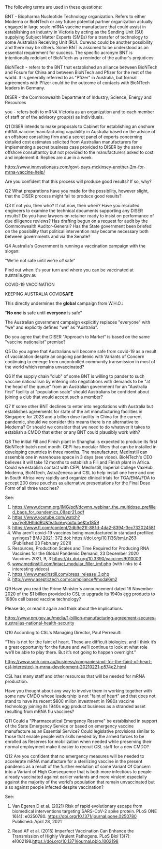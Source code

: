 The following terms are used in these questions:

BNT - Biopharma Nucleotide Technology organization. Refers to either Moderna or BioNTech or any future potential partner organization actually engaged in large scale mRNA vaccine manufacture that could assist in establishing an industry in Victoria by acting as the Sending Unit (SU) supplying Subject Matter Experts (SMEs) for a transfer of technology to some Australian Receiving Unit (RU). Curevac could be another possibility and there may be others.  Some BNT is assumed to be understood as an essential requirement for success. The specific acronym BNT is intentionally redolant of BioNTech as a reminder of the author's prejudices.

BioNTech - refers to the BNT that established an alliance between BioNTech and Fosum for China and between BioNTech and Pfizer for the rest of the world. It is generally referred to as "Pfizer" in Australia, but formal agreements with Pfizer could be the outcome of contacts with BioNTech leaders in Germany.

DISER - the Commonwealth Department of Industry, Science, Energy and Resources

you - refers both to mRNA Victoria as an organization and to each member of staff or of the advisory group(s) as individuals.

Q1 DISER intends to make proposals to Cabinet for establishing an onshore mRNA vaccine manufacturing capability in Australia based on the advice of an offshore consulting firm and a secret panel of experts concerning detailed cost estimates solicited from Australian manufacturers for implementing a secret business case provided to DISER by the same offshore consultantcy but not provided to the manufacturers asked to cost and implement it. Replies are due in a week.

https://www.innovationaus.com/govt-pays-mckinsey-another-2m-for-mrna-vaccine-help/

Are you confident that this process will produce good results? If so, why?

Q2 What preparations have you made for the possibility, however slight, that the DISER process might fail to produce good results?

Q3 If not you, then who? If not now, then when? Have you recruited engineers to examine the technical documents supporting any DISER results? Do you have lawyers on retainer ready to insist on performance of due diligence reviews? Has drafting begun on a request for audit by the Commonwealth Auditor-General? Has the State government been briefed on the possibility that political intervention may become necessary both between governments and via the Senate?

Q4 Australia's Government is running a vaccination campaign with the slogan:

"We're not safe until we're _all_ safe"

Find out when it's your turn and where you can be vaccinated at australia.gov.au

COVID-19
VACCINATION

KEEPING AUSTRALIA COVID**SAFE**

This directly undermines the **global** campaign from W.H.O.:

"**No one** is safe until **everyone** is safe"

The Australian government campaign explicitly replaces "everyone" with "we" and explicitly defines "we" as "Australia".

Do you agree that the DISER "Approach to Market" is based on the same "vaccine nationalist" premise?

Q5 Do you agree that Australians will become safe from covid-19 as a result of vaccination despite an ongoing pandemic with Variants of Concern continuing to emerge from uncontrolled community transmission in most of the world which remains unvaccinated?

Q6 If the supply chain "club" of some BNT is willing to pander to such vaccine nationalism by entering into negotiations with demands to be "at the head of the queue" from an Australian government for an "Australia first" facility at "population scale" should Australians be confident about joining a club that would accept such a member?

Q7 If some other BNT declines to enter into negotiations with Australia but establishes agreements for state of the art manufacturing facilities in Singapore for 2023 and a billion dose facility in China for the current pandemic, should we consider this means there is no alternative to Moderna? Or should we consider that we need to do whatever it takes to establish a CMDO that either or any BNT could plausibly work with?

Q8 The initial Fill and Finish plant in Shanghai is expected to produce its first BioNTech batch next month. CEPI has modular fillers that can be installed in developing countries in three months. The manufacturer, MedInstill can assemble one in warehouse space in 3 days (see video). BioNTech's CEO believes it will take 12 months to establish a Fill and Finish plant in Africa. Could we establish contact with CEPI, MedInstill, Imperial College VaxHub, Moderna, BioNTech, AstraZeneca and CSL to help install one here and one in South Africa very rapidly and organize clinical trials for TGA/EMA/FDA to accept 200 dose pouches as alternative presentations for the Final Dose Form of all three vaccines?

See:

1. https://www.dcvmn.org/IMG/pdf/dcvmn_webinar_the_multidose_prefilled_bags_for_pandemics_08apr21.pdf
2. https://www.youtube.com/watch?v=ZjyB0Hh6dRU&feature=youtu.be&t=1859
3. https://www.ft.com/content/2db9e21f-881d-4da2-8394-3ec732024581
4. Why aren’t covid-19 vaccines being manufactured in standard prefilled syringes?
BMJ 2021; 372 doi: https://doi.org/10.1136/bmj.n263 (Published 03 February 2021)
5. Resources, Production Scales and Time Required for Producing
RNA Vaccines for the Global Pandemic Demand, 23 December 2020
Vaccines 2021, 9, 3
https://dx.doi.org/10.3390/vaccines9010003
6. www.medinstill.com/intact_modular_filler_imf.php (with links to 4 interesting videos)
7. https://www.medinstill.com/press_release_3.php
8. http://www.aseptictech.com/compliance#modal6m2

Q9 Have you read the Prime Minister's announcement dated 16 November 2020 of the $1 billion provided to CSL to upgrade its 1940s egg products to 1980s cell based vaccine technology?

Please do, or read it again and think about the implications.

https://www.pm.gov.au/media/1-billion-manufacturing-agreement-secures-australias-national-health-security

Q10 According to CSL's Managing Director, Paul Perreault:

“This is not for the faint of heart. These are difficult biologics, and I think it’s a great opportunity for the future and we’ll continue to look at what role we’ll be able to play there. But it’s not going to happen overnight.”

https://www.smh.com.au/business/companies/not-for-the-faint-of-heart-csl-interested-in-mrna-development-20210221-p574e2.html

CSL has many staff and other resources that will be needed for mRNA production. 

Have you thought about any way to involve them in working together with some new CMDO whose leadership is not "faint of heart" and that does not stand to have its recent $800 millon investment in 1980s vaccine technology joining its 1940s egg product business as a stranded asset resulting from mRNA flu vaccines?

Q11 Could a "Pharmaceutical Emergency Reserve" be established in support of the State Emergency Service or based on emergency vaccine manufacture as an Essential Service? Could legislative provisions similar to those that enable people with skills needed by the armed forces to be enrolled as Reserves for mobilization when needed while preserving their normal employment make it easier to recruit CSL staff for a new CMDO?

Q12 Are you confident that no emergency measures will be needed to accelerate mRNA manufacture for a sterilizing vaccine in the present pandemic as a result of the further evolution of some Variant Of Concern into a Variant of High Consequence that is both more infectious to people already vaccinated against earlier variants and more virulent especially against the majority of the world's population that remain unvaccinated but also against people infected despite vaccination?

See:

1. Van Egeren D et al. (2021) Risk of
rapid evolutionary escape from biomedical
interventions targeting SARS-CoV-2 spike protein.
PLoS ONE 16(4): e0250780. https://doi.org/10.1371/journal.pone.0250780
Published: April 28, 2021

2. Read AF et al. (2015) Imperfect
Vaccination Can Enhance the Transmission of Highly
Virulent Pathogens. PLoS Biol 13(7): e1002198.https://doi.org/10.1371/journal.pbio.1002198

